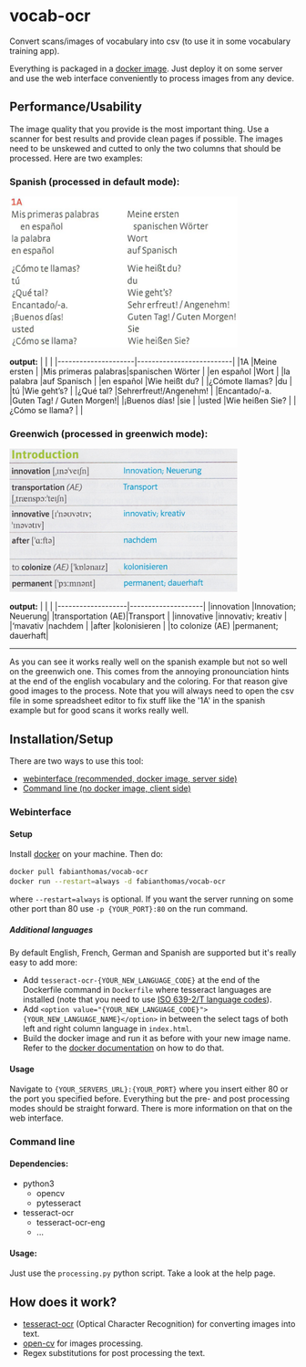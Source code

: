 # vocab-ocr

Convert scans/images of vocabulary into csv (to use it in some vocabulary training app).

Everything is packaged in a [docker image](https://hub.docker.com/r/fabianthomas/vocab-ocr). Just deploy it on some server and use the web interface conveniently to process images from any device.

## Performance/Usability

The image quality that you provide is the most important thing. Use a scanner for best results and provide clean pages if possible. The images need to be unskewed and cutted to only the two columns that should be processed. Here are two examples:

### Spanish (processed in default mode):

<img alt="spanish test image" src="images/spanish.png" width="400"/>

**output:**
|<!---->              |<!---->                   |
|---------------------|--------------------------|
|1A                   |Meine ersten              |
|Mis primeras palabras|spanischen Wörter         |
|en español           |Wort                      |
|la palabra           |auf Spanisch              |
|en español           |Wie heißt du?             |
|¿Cómote llamas?      |du                        |
|tú                   |Wie geht’s?               |
|¿Qué tal?            |Sehrerfreut!/Angenehm!    |
|Encantado/-a.        |Guten Tag! / Guten Morgen!|
|¡Buenos días!        |sie                       |
|usted                |Wie heißen Sie?           |
|¿Cómo se llama?      |                          |

### Greenwich (processed in greenwich mode):

<img alt="greenwich test image" src="images/greenwich.png" width="400"/>

**output:**
|<!---->            |<!---->             |
|-------------------|--------------------|
|innovation         |Innovation; Neuerung|
|transportation (AE)|Transport           |
|innovative         |innovativ; kreativ  |
|‘mavativ           |nachdem             |
|after              |kolonisieren        |
|to colonize (AE)   |permanent; dauerhaft|

---

As you can see it works really well on the spanish example but not so well on the greenwich one. This comes from the annoying pronounciation hints at the end of the english vocabulary and the coloring. For that reason give good images to the process. Note that you will always need to open the csv file in some spreadsheet editor to fix stuff like the '1A' in the spanish example but for good scans it works really well.

## Installation/Setup

There are two ways to use this tool:
- [webinterface (recommended, docker image, server side)](#webinterface)
- [Command line (no docker image, client side)](#command-line)

### Webinterface

#### Setup

Install [docker](https://www.docker.com/) on your machine. Then do:
```bash
docker pull fabianthomas/vocab-ocr
docker run --restart=always -d fabianthomas/vocab-ocr
```
where `--restart=always` is optional. If you want the server running on some other port than 80 use `-p {YOUR_PORT}:80` on the run command.

##### Additional languages

By default English, French, German and Spanish are supported but it's really easy to add more:
- Add `tesseract-ocr-{YOUR_NEW_LANGUAGE_CODE}` at the end of the Dockerfile command in `Dockerfile` where tesseract languages are installed (note that you need to use [ISO 639-2/T language codes](https://en.wikipedia.org/wiki/List_of_ISO_639-1_codes)).
- Add `<option value="{YOUR_NEW_LANGUAGE_CODE}">{YOUR_NEW_LANGUAGE_NAME}</option>` in between the select tags of both left and right column language in `index.html`.
- Build the docker image and run it as before with your new image name. Refer to the [docker documentation](https://docs.docker.com/engine/reference/commandline/build/) on how to do that.

#### Usage

Navigate to `{YOUR_SERVERS_URL}:{YOUR_PORT}` where you insert either 80 or the port you specified before. Everything but the pre- and post processing modes should be straight forward. There is more information on that on the web interface.

### Command line

#### Dependencies:
- python3
    - opencv
    - pytesseract
- tesseract-ocr
    - tesseract-ocr-eng
    - ...

#### Usage:
Just use the `processing.py` python script. Take a look at the help page.

## How does it work?
- [tesseract-ocr](https://github.com/tesseract-ocr/tesseract) (Optical Character Recognition) for converting images into text.
- [open-cv](https://opencv.org/) for images processing.
- Regex substitutions for post processing the text.

